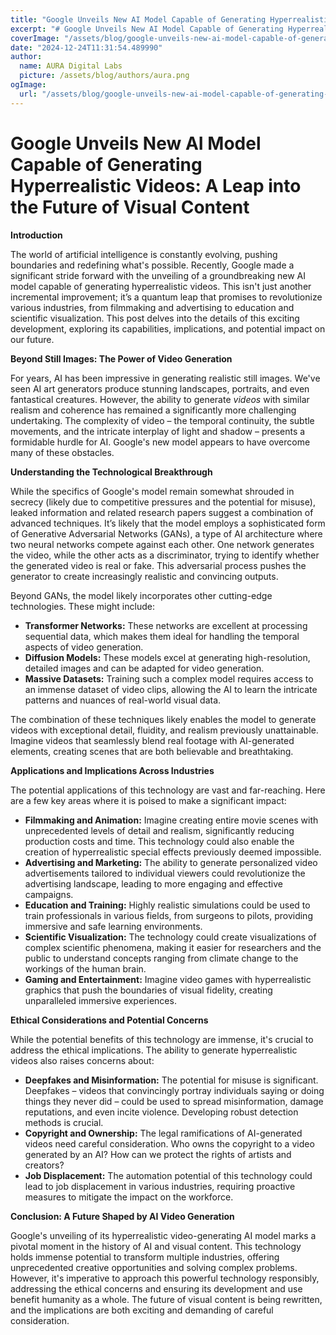 ```yaml
---
title: "Google Unveils New AI Model Capable of Generating Hyperrealistic Videos"
excerpt: "# Google Unveils New AI Model Capable of Generating Hyperrealistic Videos: A Leap into the Future of Visual Content  **Introduction**  The world of ar"
coverImage: "/assets/blog/google-unveils-new-ai-model-capable-of-generating-hyperrealistic-videos.jpg"
date: "2024-12-24T11:31:54.489990"
author:
  name: AURA Digital Labs
  picture: /assets/blog/authors/aura.png
ogImage:
  url: "/assets/blog/google-unveils-new-ai-model-capable-of-generating-hyperrealistic-videos.jpg"
---
```


# Google Unveils New AI Model Capable of Generating Hyperrealistic Videos: A Leap into the Future of Visual Content

**Introduction**

The world of artificial intelligence is constantly evolving, pushing boundaries and redefining what's possible.  Recently, Google made a significant stride forward with the unveiling of a groundbreaking new AI model capable of generating hyperrealistic videos. This isn't just another incremental improvement; it’s a quantum leap that promises to revolutionize various industries, from filmmaking and advertising to education and scientific visualization.  This post delves into the details of this exciting development, exploring its capabilities, implications, and potential impact on our future.

**Beyond Still Images: The Power of Video Generation**

For years, AI has been impressive in generating realistic still images.  We've seen AI art generators produce stunning landscapes, portraits, and even fantastical creatures.  However, the ability to generate *videos* with similar realism and coherence has remained a significantly more challenging undertaking.  The complexity of video – the temporal continuity, the subtle movements, and the intricate interplay of light and shadow – presents a formidable hurdle for AI.  Google's new model appears to have overcome many of these obstacles.

**Understanding the Technological Breakthrough**

While the specifics of Google's model remain somewhat shrouded in secrecy (likely due to competitive pressures and the potential for misuse),  leaked information and related research papers suggest a combination of advanced techniques.  It’s likely that the model employs a sophisticated form of Generative Adversarial Networks (GANs), a type of AI architecture where two neural networks compete against each other. One network generates the video, while the other acts as a discriminator, trying to identify whether the generated video is real or fake. This adversarial process pushes the generator to create increasingly realistic and convincing outputs.

Beyond GANs, the model likely incorporates other cutting-edge technologies.  These might include:

* **Transformer Networks:**  These networks are excellent at processing sequential data, which makes them ideal for handling the temporal aspects of video generation.
* **Diffusion Models:** These models excel at generating high-resolution, detailed images and can be adapted for video generation.
* **Massive Datasets:** Training such a complex model requires access to an immense dataset of video clips, allowing the AI to learn the intricate patterns and nuances of real-world visual data.

The combination of these techniques likely enables the model to generate videos with exceptional detail, fluidity, and realism previously unattainable.  Imagine videos that seamlessly blend real footage with AI-generated elements, creating scenes that are both believable and breathtaking.

**Applications and Implications Across Industries**

The potential applications of this technology are vast and far-reaching.  Here are a few key areas where it is poised to make a significant impact:

* **Filmmaking and Animation:**  Imagine creating entire movie scenes with unprecedented levels of detail and realism, significantly reducing production costs and time.  This technology could also enable the creation of hyperrealistic special effects previously deemed impossible.
* **Advertising and Marketing:**  The ability to generate personalized video advertisements tailored to individual viewers could revolutionize the advertising landscape, leading to more engaging and effective campaigns.
* **Education and Training:**  Highly realistic simulations could be used to train professionals in various fields, from surgeons to pilots, providing immersive and safe learning environments.
* **Scientific Visualization:**  The technology could create visualizations of complex scientific phenomena, making it easier for researchers and the public to understand concepts ranging from climate change to the workings of the human brain.
* **Gaming and Entertainment:**  Imagine video games with hyperrealistic graphics that push the boundaries of visual fidelity, creating unparalleled immersive experiences.

**Ethical Considerations and Potential Concerns**

While the potential benefits of this technology are immense, it's crucial to address the ethical implications.  The ability to generate hyperrealistic videos also raises concerns about:

* **Deepfakes and Misinformation:**  The potential for misuse is significant.  Deepfakes – videos that convincingly portray individuals saying or doing things they never did – could be used to spread misinformation, damage reputations, and even incite violence.  Developing robust detection methods is crucial.
* **Copyright and Ownership:**  The legal ramifications of AI-generated videos need careful consideration.  Who owns the copyright to a video generated by an AI?  How can we protect the rights of artists and creators?
* **Job Displacement:**  The automation potential of this technology could lead to job displacement in various industries, requiring proactive measures to mitigate the impact on the workforce.


**Conclusion: A Future Shaped by AI Video Generation**

Google's unveiling of its hyperrealistic video-generating AI model marks a pivotal moment in the history of AI and visual content.  This technology holds immense potential to transform multiple industries, offering unprecedented creative opportunities and solving complex problems. However, it's imperative to approach this powerful technology responsibly, addressing the ethical concerns and ensuring its development and use benefit humanity as a whole.  The future of visual content is being rewritten, and the implications are both exciting and demanding of careful consideration.
